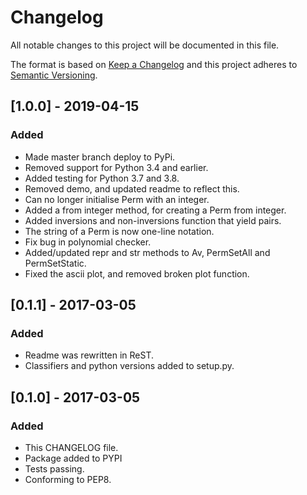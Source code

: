 # Changelog
All notable changes to this project will be documented in this file.

The format is based on [Keep a Changelog](http://keepachangelog.com/en/1.0.0/)
and this project adheres to [Semantic Versioning](http://semver.org/spec/v2.0.0.html).

## [1.0.0] - 2019-04-15
### Added
- Made master branch deploy to PyPi.
- Removed support for Python 3.4 and earlier.
- Added testing for Python 3.7 and 3.8.
- Removed demo, and updated readme to reflect this.
- Can no longer initialise Perm with an integer.
- Added a from integer method, for creating a Perm from integer.
- Added inversions and non-inversions function that yield pairs.
- The string of a Perm is now one-line notation.
- Fix bug in polynomial checker.
- Added/updated repr and str methods to Av, PermSetAll and PermSetStatic.
- Fixed the ascii plot, and removed broken plot function.

## [0.1.1] - 2017-03-05
### Added
- Readme was rewritten in ReST.
- Classifiers and python versions added to setup.py.

## [0.1.0] - 2017-03-05
### Added
- This CHANGELOG file.
- Package added to PYPI
- Tests passing.
- Conforming to PEP8.
